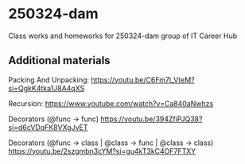# 250324-dam
Class works and homeworks for 250324-dam group of IT Career Hub

## Additional materials

Packing And Unpacking: https://youtu.be/C6Fm7l_VteM?si=QgkK4tka1J8A4qXS

Recursion: https://www.youtube.com/watch?v=Ca840aNwhzs

Decorators (@func -> func) https://youtu.be/394ZfiPJQ38?si=d6cVDqFK8VXgJvET

Decorators (@func -> class | @class -> func | @class -> class) https://youtu.be/2szgmbn3cYM?si=gu4kT3kC4OF7FTXY
